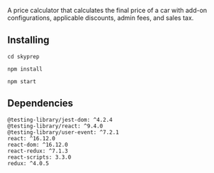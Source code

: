 A price calculator that calculates the final price of a car with add-on configurations, applicable discounts, admin fees, and sales tax. 

## Installing
```
cd skyprep
```
```
npm install
```
```
npm start
```

## Dependencies

    @testing-library/jest-dom: ^4.2.4
    @testing-library/react: ^9.4.0
    @testing-library/user-event: ^7.2.1
    react: ^16.12.0
    react-dom: ^16.12.0
    react-redux: ^7.1.3
    react-scripts: 3.3.0
    redux: ^4.0.5
